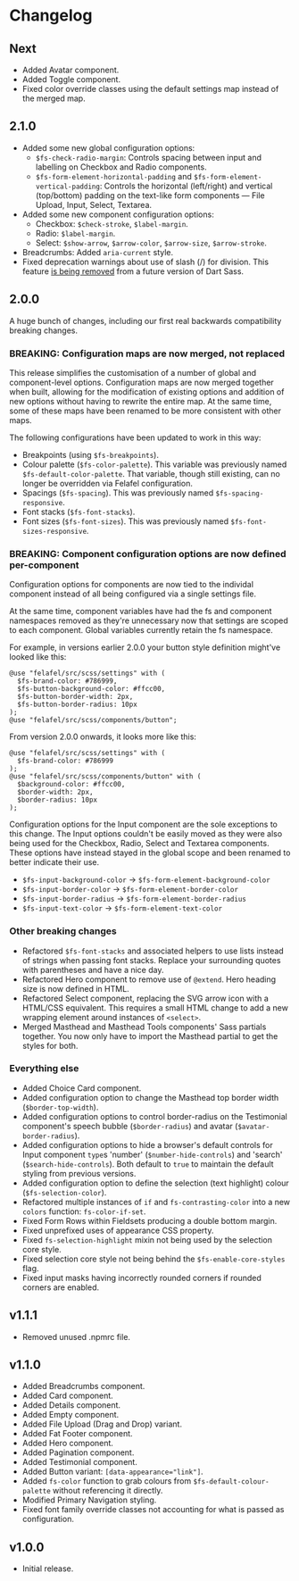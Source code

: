 # Changelog

## Next

- Added Avatar component.
- Added Toggle component.
- Fixed color override classes using the default settings map instead of the merged map.

## 2.1.0

- Added some new global configuration options:
  - `$fs-check-radio-margin`: Controls spacing between input and labelling on Checkbox and Radio components.
  - `$fs-form-element-horizontal-padding` and `$fs-form-element-vertical-padding`: Controls the horizontal (left/right) and vertical (top/bottom) padding on the text-like form components — File Upload, Input, Select, Textarea.
- Added some new component configuration options:
  - Checkbox: `$check-stroke`, `$label-margin`.
  - Radio: `$label-margin`.
  - Select: `$show-arrow`, `$arrow-color`, `$arrow-size`, `$arrow-stroke`.
- Breadcrumbs: Added `aria-current` style.
- Fixed deprecation warnings about use of slash (/) for division. This feature [is being removed](https://sass-lang.com/documentation/breaking-changes/slash-div) from a future version of Dart Sass.

## 2.0.0

A huge bunch of changes, including our first real backwards compatibility breaking changes.

### BREAKING: Configuration maps are now merged, not replaced

This release simplifies the customisation of a number of global and component-level options. Configuration maps are now merged together when built, allowing for the modification of existing options and addition of new options without having to rewrite the entire map. At the same time, some of these maps have been renamed to be more consistent with other maps.

The following configurations have been updated to work in this way:

- Breakpoints (using `$fs-breakpoints`).
- Colour palette (`$fs-color-palette`). This variable was previously named `$fs-default-color-palette`. That variable, though still existing, can no longer be overridden via Felafel configuration.
- Spacings (`$fs-spacing`). This was previously named `$fs-spacing-responsive`.
- Font stacks (`$fs-font-stacks`).
- Font sizes (`$fs-font-sizes`). This was previously named `$fs-font-sizes-responsive`.

### BREAKING: Component configuration options are now defined per-component

Configuration options for components are now tied to the individal component instead of all being configured via a single settings file.

At the same time, component variables have had the fs and component namespaces removed as they're unnecessary now that settings are scoped to each component. Global variables currently retain the fs namespace.

For example, in versions earlier 2.0.0 your button style definition might've looked like this:

```
@use "felafel/src/scss/settings" with (
  $fs-brand-color: #786999,
  $fs-button-background-color: #ffcc00,
  $fs-button-border-width: 2px,
  $fs-button-border-radius: 10px
);
@use "felafel/src/scss/components/button";
```

From version 2.0.0 onwards, it looks more like this:

```
@use "felafel/src/scss/settings" with (
  $fs-brand-color: #786999
);
@use "felafel/src/scss/components/button" with (
  $background-color: #ffcc00,
  $border-width: 2px,
  $border-radius: 10px
);
```

Configuration options for the Input component are the sole exceptions to this change. The Input options couldn't be easily moved as they were also being used for the Checkbox, Radio, Select and Textarea components. These options have instead stayed in the global scope and been renamed to better indicate their use.

- `$fs-input-background-color` → `$fs-form-element-background-color`
- `$fs-input-border-color` → `$fs-form-element-border-color`
- `$fs-input-border-radius` → `$fs-form-element-border-radius`
- `$fs-input-text-color` → `$fs-form-element-text-color`

### Other breaking changes

- Refactored `$fs-font-stacks` and associated helpers to use lists instead of strings when passing font stacks. Replace your surrounding quotes with parentheses and have a nice day.
- Refactored Hero component to remove use of `@extend`. Hero heading size is now defined in HTML.
- Refactored Select component, replacing the SVG arrow icon with a HTML/CSS equivalent. This requires a small HTML change to add a new wrapping element around instances of `<select>`.
- Merged Masthead and Masthead Tools components' Sass partials together. You now only have to import the Masthead partial to get the styles for both.

### Everything else

- Added Choice Card component.
- Added configuration option to change the Masthead top border width (`$border-top-width`).
- Added configuration options to control border-radius on the Testimonial component's speech bubble (`$border-radius`) and avatar (`$avatar-border-radius`).
- Added configuration options to hide a browser's default controls for Input component `type`s 'number' (`$number-hide-controls`) and 'search' (`$search-hide-controls`). Both default to `true` to maintain the default styling from previous versions.
- Added configuration option to define the selection (text highlight) colour (`$fs-selection-color`).
- Refactored multiple instances of `if` and `fs-contrasting-color` into a new `colors` function: `fs-color-if-set`.
- Fixed Form Rows within Fieldsets producing a double bottom margin.
- Fixed unprefixed uses of appearance CSS property.
- Fixed `fs-selection-highlight` mixin not being used by the selection core style.
- Fixed selection core style not being behind the `$fs-enable-core-styles` flag.
- Fixed input masks having incorrectly rounded corners if rounded corners are enabled.

## v1.1.1

- Removed unused .npmrc file.

## v1.1.0

- Added Breadcrumbs component.
- Added Card component.
- Added Details component.
- Added Empty component.
- Added File Upload (Drag and Drop) variant.
- Added Fat Footer component.
- Added Hero component.
- Added Pagination component.
- Added Testimonial component.
- Added Button variant: `[data-appearance="link"]`.
- Added `fs-color` function to grab colours from `$fs-default-colour-palette` without referencing it directly.
- Modified Primary Navigation styling.
- Fixed font family override classes not accounting for what is passed as configuration.

## v1.0.0

- Initial release.
